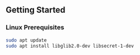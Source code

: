 ## Getting Started

### Linux Prerequisites

```bash
sudo apt update
sudo apt install libglib2.0-dev libsecret-1-dev
```
